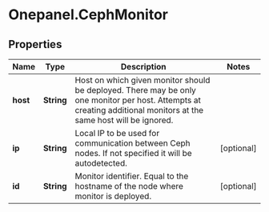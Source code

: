 # Onepanel.CephMonitor

## Properties
Name | Type | Description | Notes
------------ | ------------- | ------------- | -------------
**host** | **String** | Host on which given monitor should be deployed. There may be only one monitor per host. Attempts at creating additional monitors at the same host will be ignored. | 
**ip** | **String** | Local IP to be used for communication between Ceph nodes. If not specified it will be autodetected. | [optional] 
**id** | **String** | Monitor identifier. Equal to the hostname of the node where monitor is deployed. | [optional] 


